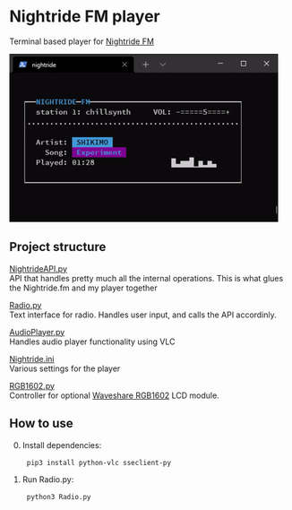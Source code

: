 # Nightride FM player
Terminal based player for [Nightride FM](https://nightride.fm/)

![](./images/player.gif)


## Project structure

[NightrideAPI.py](./Nightride.py)  
API that handles pretty much all the internal operations. This is what glues the Nightride.fm and my player together


[Radio.py](./RadioInterface.py)  
Text interface for radio. Handles user input, and calls the API accordinly.


[AudioPlayer.py](./AudioPlayer.py)  
Handles audio player functionality using VLC


[Nightride.ini](./Nightride.ini)  
Various settings for the player

[RGB1602.py](./RGB1602.py)  
Controller for optional [Waveshare RGB1602](https://www.waveshare.com/wiki/LCD1602_RGB_Module) LCD module.

## How to use

0. Install dependencies:

        pip3 install python-vlc sseclient-py

1. Run Radio.py:

        python3 Radio.py